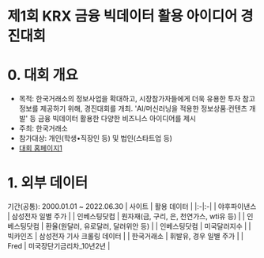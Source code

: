 # 제1회 KRX 금융 빅데이터 활용 아이디어 경진대회
# 0. 대회 개요
- 목적: 한국거래소의 정보사업을 확대하고, 시장참가자들에게 더욱 유용한 투자 참고 정보를 제공하기 위해, 경진대회를 개최. 'AI/머신러닝을 적용한 정보상품∙컨텐츠 개발' 등 금융 빅데이터 활용한 다양한 비즈니스 아이디어를 제시
- 주최: 한국거래소
- 참가대상: 개인(학생•직장인 등) 및 법인(스타트업 등)
- [대회 홈페이지1](https://dacon.io/competitions/official/235914/overview/description)

# 1. 외부 데이터
기간(공통): 2000.01.01 ~ 2022.06.30
| 사이트 | 활용 데이터 |
|:-|:-|
| 야후파이낸스 | 삼성전자 일별 주가 |
| 인베스팅닷컴 | 원자재(금, 구리, 은, 천연가스, wti유 등) |
| 인베스팅닷컴 | 환율(원달러, 유로달러, 달러위안 등) |
| 인베스팅닷컴 | 미국달러지수 |
| 빅카인즈 | 삼성전자 기사 크롤링 데이터 |
| 한국거래소 | 휘발유, 경우 일별 주가 |
| Fred | 미국장단기금리차_10년2년 |
